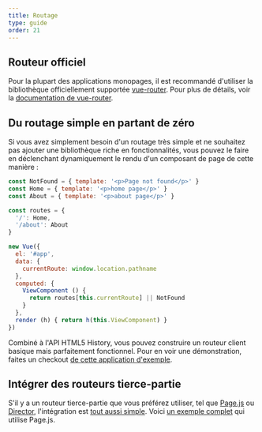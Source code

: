 ```yaml
---
title: Routage
type: guide
order: 21
---
```


## Routeur officiel

Pour la plupart des applications monopages, il est recommandé d'utiliser la bibliothèque officiellement supportée [vue-router](https://github.com/vuejs/vue-router). Pour plus de détails, voir la [documentation de vue-router](http://vuejs.github.io/vue-router/).

## Du routage simple en partant de zéro

Si vous avez simplement besoin d'un routage très simple et ne souhaitez pas ajouter une bibliothèque riche en fonctionnalités, vous pouvez le faire en déclenchant dynamiquement le rendu d'un composant de page de cette manière :

``` js
const NotFound = { template: '<p>Page not found</p>' }
const Home = { template: '<p>home page</p>' }
const About = { template: '<p>about page</p>' }

const routes = {
  '/': Home,
  '/about': About
}

new Vue({
  el: '#app',
  data: {
    currentRoute: window.location.pathname
  },
  computed: {
    ViewComponent () {
      return routes[this.currentRoute] || NotFound
    }
  },
  render (h) { return h(this.ViewComponent) }
})
```
Combiné à l'API HTML5 History, vous pouvez construire un routeur client basique mais parfaitement fonctionnel.
Pour en voir une démonstration, faites un checkout [de cette application d'exemple](https://github.com/chrisvfritz/vue-2.0-simple-routing-example).

## Intégrer des routeurs tierce-partie

S'il y a un routeur tierce-partie que vous préférez utiliser, tel que [Page.js](https://github.com/visionmedia/page.js) ou [Director](https://github.com/flatiron/director),  l'intégration est [tout aussi simple](https://github.com/chrisvfritz/vue-2.0-simple-routing-example/compare/master...pagejs). Voici [un exemple complet](https://github.com/chrisvfritz/vue-2.0-simple-routing-example/tree/pagejs) qui utilise Page.js.
